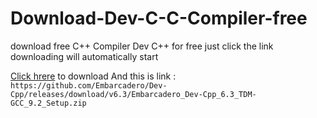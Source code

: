 # Download-Dev-C-C-Compiler-free
download free C++ Compiler Dev C++ for free just click the link downloading will automatically start

[Click hrere](https://github.com/Embarcadero/Dev-Cpp/releases/download/v6.3/Embarcadero_Dev-Cpp_6.3_TDM-GCC_9.2_Setup.zip) to download
And this is link : `https://github.com/Embarcadero/Dev-Cpp/releases/download/v6.3/Embarcadero_Dev-Cpp_6.3_TDM-GCC_9.2_Setup.zip`
